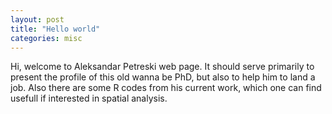 ```yaml
---
layout: post
title: "Hello world"
categories: misc
---
```


Hi, welcome to Aleksandar Petreski web page.
It should serve primarily to present the profile of this old wanna be PhD, but also to help him to land a job.
Also there are some R codes from his current work, which one can find usefull if interested in spatial analysis.
